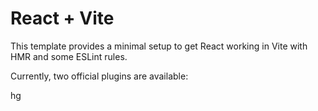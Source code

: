 # React + Vite

This template provides a minimal setup to get React working in Vite with HMR and some ESLint rules.

Currently, two official plugins are available:

hg